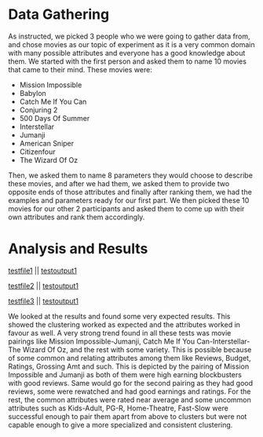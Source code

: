 # Data Gathering

As instructed, we picked 3 people who we were going to gather data from, and chose movies as our topic of experiment as it is a very common domain with many possible attributes and everyone has a good knowledge about them. We started with the first person and asked them to name 10 movies that came to their mind. 
These movies were: 
- Mission Impossible
- Babylon
- Catch Me If You Can
- Conjuring 2
- 500 Days Of Summer
- Interstellar
- Jumanji
- American Sniper
- Citizenfour
- The Wizard Of Oz

Then, we asked them to name 8 parameters they would choose to describe these movies, and after we had them, we asked them to provide two opposite ends of those attributes and finally after ranking them, we had the examples and parameters ready for our first part. We then picked these 10 movies for our other 2 participants and asked them to come up with their own attributes and rank them accordingly.


# Analysis and Results

[testfile1](https://github.com/aadiltajani/CSC591-HW/blob/main/etc/data/repgrid_test1.json)  ||  [testoutput1](https://github.com/aadiltajani/CSC591-HW/blob/main/etc/output/repgrid_test1.out)

[testfile2](https://github.com/aadiltajani/CSC591-HW/blob/main/etc/data/repgrid_test2.json)  ||  [testoutput1](https://github.com/aadiltajani/CSC591-HW/blob/main/etc/output/repgrid_test2.out)

[testfile3](https://github.com/aadiltajani/CSC591-HW/blob/main/etc/data/repgrid_test3.json)  ||  [testoutput1](https://github.com/aadiltajani/CSC591-HW/blob/main/etc/output/repgrid_test3.out)

We looked at the results and found some very expected results. This showed the clustering worked as expected and the attributes worked in favour as well. A very strong trend found in all these tests was movie pairings like Mission Impossible-Jumanji, Catch Me If You Can-Interstellar-The Wizard Of Oz, and the rest with some variety. This is possible because of some common and relating attributes among them like Reviews, Budget, Ratings, Grossing Amt and such. This is depicted by the pairing of Mission Impossible and Jumanji as both of them were high earning blockbusters with good reviews. Same would go for the second pairing as they had good reviews, some were rewatched and had good earnings and ratings. For the rest, the common attributes were rated near average and some uncommon attributes such as Kids-Adult, PG-R, Home-Theatre, Fast-Slow were successful enough to pair them apart from above to clusters but were not capable enough to give a more specialized and consistent clustering.
